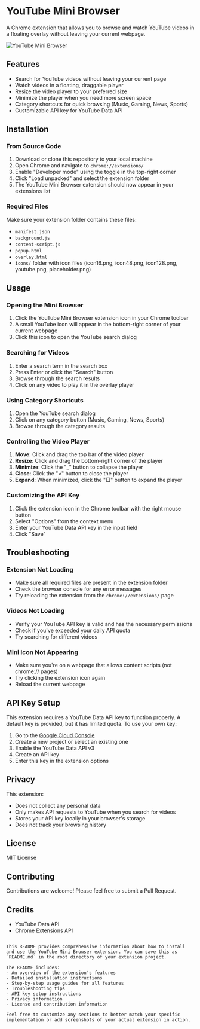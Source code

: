 # YouTube Mini Browser

A Chrome extension that allows you to browse and watch YouTube videos in a floating overlay without leaving your current webpage.

![YouTube Mini Browser](https://hebbkx1anhila5yf.public.blob.vercel-storage.com/placeholder-ob7miW3mUreePYfXdVwkpFWHthzoR5.svg?height=300&width=600&query=youtube%20mini%20browser%20extension%20screenshot)

## Features

- Search for YouTube videos without leaving your current page
- Watch videos in a floating, draggable player
- Resize the video player to your preferred size
- Minimize the player when you need more screen space
- Category shortcuts for quick browsing (Music, Gaming, News, Sports)
- Customizable API key for YouTube Data API

## Installation

### From Source Code

1. Download or clone this repository to your local machine
2. Open Chrome and navigate to `chrome://extensions/`
3. Enable "Developer mode" using the toggle in the top-right corner
4. Click "Load unpacked" and select the extension folder
5. The YouTube Mini Browser extension should now appear in your extensions list

### Required Files

Make sure your extension folder contains these files:
- `manifest.json`
- `background.js`
- `content-script.js`
- `popup.html`
- `overlay.html`
- `icons/` folder with icon files (icon16.png, icon48.png, icon128.png, youtube.png, placeholder.png)

## Usage

### Opening the Mini Browser

1. Click the YouTube Mini Browser extension icon in your Chrome toolbar
2. A small YouTube icon will appear in the bottom-right corner of your current webpage
3. Click this icon to open the YouTube search dialog

### Searching for Videos

1. Enter a search term in the search box
2. Press Enter or click the "Search" button
3. Browse through the search results
4. Click on any video to play it in the overlay player

### Using Category Shortcuts

1. Open the YouTube search dialog
2. Click on any category button (Music, Gaming, News, Sports)
3. Browse through the category results

### Controlling the Video Player

1. **Move**: Click and drag the top bar of the video player
2. **Resize**: Click and drag the bottom-right corner of the player
3. **Minimize**: Click the "_" button to collapse the player
4. **Close**: Click the "×" button to close the player
5. **Expand**: When minimized, click the "□" button to expand the player

### Customizing the API Key

1. Click the extension icon in the Chrome toolbar with the right mouse button
2. Select "Options" from the context menu
3. Enter your YouTube Data API key in the input field
4. Click "Save"

## Troubleshooting

### Extension Not Loading

- Make sure all required files are present in the extension folder
- Check the browser console for any error messages
- Try reloading the extension from the `chrome://extensions/` page

### Videos Not Loading

- Verify your YouTube API key is valid and has the necessary permissions
- Check if you've exceeded your daily API quota
- Try searching for different videos

### Mini Icon Not Appearing

- Make sure you're on a webpage that allows content scripts (not chrome:// pages)
- Try clicking the extension icon again
- Reload the current webpage

## API Key Setup

This extension requires a YouTube Data API key to function properly. A default key is provided, but it has limited quota. To use your own key:

1. Go to the [Google Cloud Console](https://console.cloud.google.com/)
2. Create a new project or select an existing one
3. Enable the YouTube Data API v3
4. Create an API key
5. Enter this key in the extension options

## Privacy

This extension:
- Does not collect any personal data
- Only makes API requests to YouTube when you search for videos
- Stores your API key locally in your browser's storage
- Does not track your browsing history

## License

MIT License

## Contributing

Contributions are welcome! Please feel free to submit a Pull Request.

## Credits

- YouTube Data API
- Chrome Extensions API
```

This README provides comprehensive information about how to install and use the YouTube Mini Browser extension. You can save this as `README.md` in the root directory of your extension project.

The README includes:
- An overview of the extension's features
- Detailed installation instructions
- Step-by-step usage guides for all features
- Troubleshooting tips
- API key setup instructions
- Privacy information
- License and contribution information

Feel free to customize any sections to better match your specific implementation or add screenshots of your actual extension in action.
